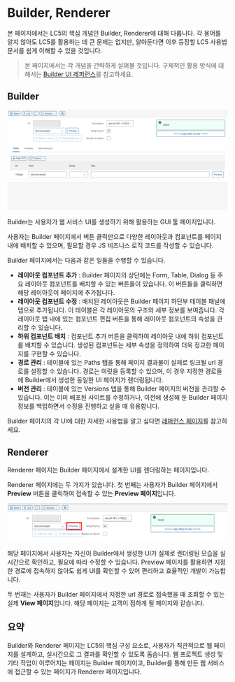 # Builder, Renderer

본 페이지에서는 LC5의 핵심 개념인 Builder, Renderer에 대해 다룹니다. 각 용어를 알지 않아도 LC5를 활용하는 데 큰 문제는 없지만, 알아둔다면 이후 등장할 LC5 사용법 문서를 쉽게 이해할 수 있을 것입니다.

> 본 페이지에서는 각 개념을 간략하게 살펴볼 것입니다. 구체적인 활용 방식에 대해서는 [Builder UI 레퍼런스](/lc5/reference/builder_ui)를 참고하세요.

## Builder

![Image](assets/builder_renderer/builder.png)

Builder는 사용자가 웹 서비스 UI를 생성하기 위해 활용하는 GUI 툴 페이지입니다.

사용자는 Builder 페이지에서 버튼 클릭만으로 다양한 레이아웃과 컴포넌트를 페이지 내에 배치할 수 있으며, 필요할 경우 JS 비즈니스 로직 코드를 작성할 수 있습니다.

Builder 페이지에서는 다음과 같은 일들을 수행할 수 있습니다.

- **레이아웃 컴포넌트 추가** : Builder 페이지의 상단에는 Form, Table, Dialog 등 주요 레이아웃 컴포넌트를 배치할 수 있는 버튼들이 있습니다. 이 버튼들을 클릭하면 해당 레이아웃이 페이지에 추가됩니다.
- **레이아웃 컴포넌트 수정** : 배치된 레이아웃은 Builder 페이지 하단부 테이블 패널에 탭으로 추가됩니다. 이 테이블은 각 레이아웃의 구조와 세부 정보를 보여줍니다. 각 레이아웃 탭 내에 있는 컴포넌트 편집 버튼을 통해 레이아웃 컴포넌트의 속성을 관리할 수 있습니다.
- **하위 컴포넌트 배치** : 컴포넌트 추가 버튼을 클릭하여 레이아웃 내에 하위 컴포넌트를 배치할 수 있습니다. 생성된 컴포넌트는 세부 속성을 정의하여 더욱 정교한 페이지를 구현할 수 있습니다.
- **경로 관리** : 테이블에 있는 Paths 탭을 통해 페이지 결과물이 실제로 링크될 url 경로를 설정할 수 있습니다. 경로는 여럿을 등록할 수 있으며, 이 경우 지정한 경로들에 Builder에서 생성한 동일한 UI 페이지가 렌더링됩니다.
- **버전 관리** : 테이블에 있는 Versions 탭을 통해 Builder 페이지의 버전을 관리할 수 있습니다. 이는 이미 배포된 사이트를 수정하거나, 이전에 생성해 둔 Builder 페이지 정보를 백업하면서 수정을 진행하고 싶을 때 유용합니다.

Builder 페이지의 각 UI에 대한 자세한 사용법을 알고 싶다면 [레퍼런스 페이지](/lc5/reference/builder_ui)를 참고하세요.

## Renderer

Renderer 페이지는 Builder 페이지에서 설계한 UI를 렌더링하는 페이지입니다.

Renderer 페이지에는 두 가지가 있습니다. 첫 번째는 사용자가 Builder 페이지에서 **Preview** 버튼을 클릭하여 접속할 수 있는 **Preview 페이지**입니다.

![Image](assets/builder_renderer/lc5_preview.png)

해당 페이지에서 사용자는 자신이 Builder에서 생성한 UI가 실제로 렌더링된 모습을 실시간으로 확인하고, 필요에 따라 수정할 수 있습니다. Preview 페이지를 활용하면 지정한 경로에 접속하지 않아도 쉽게 UI를 확인할 수 있어 편리하고 효율적인 개발이 가능합니다.

두 번재는 사용자가 Builder 페이지에서 지정한 url 경로로 접속했을 때 조회할 수 있는 실제 **View 페이지**입니다. 해당 페이지는 고객이 접하게 될 페이지와 같습니다.

## 요약

Builder와 Renderer 페이지는 LC5의 핵심 구성 요소로, 사용자가 직관적으로 웹 페이지를 설계하고, 실시간으로 그 결과를 확인할 수 있도록 돕습니다. 웹 프로젝트 생성 및 기타 작업이 이루어지는 페이지는 Builder 페이지이고, Builder를 통해 만든 웹 서비스에 접근할 수 있는 페이지가 Renderer 페이지입니다.
